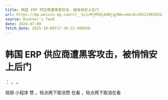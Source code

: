 ```yaml
---
title: 韩国 ERP 供应商遭黑客攻击，被悄悄安上后门
url: https://mp.weixin.qq.com/s?__biz=MjM5NjA0NjgyMA==&mid=2651290302&idx=3&sn=2f48aeb275647d1a9c6d80a946e447ed
source: Doonsec's feed
date: 2024-07-09
fetch_date: 2025-10-06T17:39:21.495938
---
```


# 韩国 ERP 供应商遭黑客攻击，被悄悄安上后门

：
，
。

视频
小程序
赞
，轻点两下取消赞
在看
，轻点两下取消在看